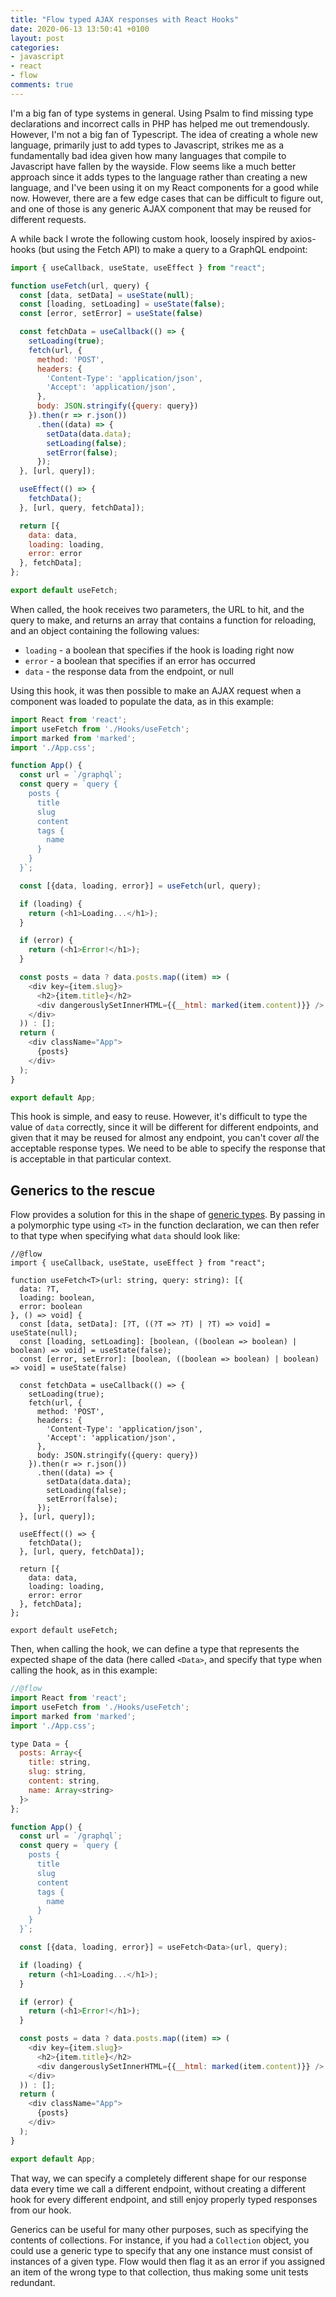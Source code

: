 ```yaml
---
title: "Flow typed AJAX responses with React Hooks"
date: 2020-06-13 13:50:41 +0100
layout: post
categories:
- javascript
- react
- flow
comments: true
---
```


I'm a big fan of type systems in general. Using Psalm to find missing type declarations and incorrect calls in PHP has helped me out tremendously. However, I'm not a big fan of Typescript. The idea of creating a whole new language, primarily just to add types to Javascript, strikes me as a fundamentally bad idea given how many languages that compile to Javascript have fallen by the wayside. Flow seems like a much better approach since it adds types to the language rather than creating a new language, and I've been using it on my React components for a good while now. However, there are a few edge cases that can be difficult to figure out, and one of those is any generic AJAX component that may be reused for different requests.

A while back I wrote the following custom hook, loosely inspired by axios-hooks (but using the Fetch API) to make a query to a GraphQL endpoint:

```javascript
import { useCallback, useState, useEffect } from "react";

function useFetch(url, query) {
  const [data, setData] = useState(null);
  const [loading, setLoading] = useState(false);
  const [error, setError] = useState(false)

  const fetchData = useCallback(() => {
    setLoading(true);
    fetch(url, {
      method: 'POST',
      headers: {
        'Content-Type': 'application/json',
        'Accept': 'application/json',
      },
      body: JSON.stringify({query: query})
    }).then(r => r.json())
      .then((data) => {
        setData(data.data);
        setLoading(false);
        setError(false);
      });
  }, [url, query]);

  useEffect(() => {
    fetchData();
  }, [url, query, fetchData]);

  return [{
    data: data,
    loading: loading,
    error: error
  }, fetchData];
};

export default useFetch;
```

When called, the hook receives two parameters, the URL to hit, and the query to make, and returns an array that contains a function for reloading, and an object containing the following values:

* `loading` - a boolean that specifies if the hook is loading right now
* `error` - a boolean that specifies if an error has occurred
* `data` - the response data from the endpoint, or null

Using this hook, it was then possible to make an AJAX request when a component was loaded to populate the data, as in this example:

```javascript
import React from 'react';
import useFetch from './Hooks/useFetch';
import marked from 'marked';
import './App.css';

function App() {
  const url = `/graphql`;
  const query = `query {
    posts {
      title
      slug
      content
      tags {
        name
      }
    }
  }`;

  const [{data, loading, error}] = useFetch(url, query);

  if (loading) {
    return (<h1>Loading...</h1>);
  }

  if (error) {
    return (<h1>Error!</h1>);
  }

  const posts = data ? data.posts.map((item) => (
    <div key={item.slug}>
      <h2>{item.title}</h2>
      <div dangerouslySetInnerHTML={{__html: marked(item.content)}} />
    </div>
  )) : [];
  return (
    <div className="App">
      {posts}
    </div>
  );
}

export default App;
```

This hook is simple, and easy to reuse. However, it's difficult to type the value of `data` correctly, since it will be different for different endpoints, and given that it may be reused for almost any endpoint, you can't cover *all* the acceptable response types. We need to be able to specify the response that is acceptable in that particular context.

Generics to the rescue
----------------------

Flow provides a solution for this in the shape of [generic types](https://flow.org/en/docs/types/generics/). By passing in a polymorphic type using `<T>` in the function declaration, we can then refer to that type when specifying what `data` should look like:

```flow
//@flow
import { useCallback, useState, useEffect } from "react";

function useFetch<T>(url: string, query: string): [{
  data: ?T,
  loading: boolean,
  error: boolean
}, () => void] {
  const [data, setData]: [?T, ((?T => ?T) | ?T) => void] = useState(null);
  const [loading, setLoading]: [boolean, ((boolean => boolean) | boolean) => void] = useState(false);
  const [error, setError]: [boolean, ((boolean => boolean) | boolean) => void] = useState(false)

  const fetchData = useCallback(() => {
    setLoading(true);
    fetch(url, {
      method: 'POST',
      headers: {
        'Content-Type': 'application/json',
        'Accept': 'application/json',
      },
      body: JSON.stringify({query: query})
    }).then(r => r.json())
      .then((data) => {
        setData(data.data);
        setLoading(false);
        setError(false);
      });
  }, [url, query]);

  useEffect(() => {
    fetchData();
  }, [url, query, fetchData]);

  return [{
    data: data,
    loading: loading,
    error: error
  }, fetchData];
};

export default useFetch;
```

Then, when calling the hook, we can define a type that represents the expected shape of the data (here called `<Data>`, and specify that type when calling the hook, as in this example:

```javascript
//@flow
import React from 'react';
import useFetch from './Hooks/useFetch';
import marked from 'marked';
import './App.css';

type Data = {
  posts: Array<{
    title: string,
    slug: string,
    content: string,
    name: Array<string>
  }>
};

function App() {
  const url = `/graphql`;
  const query = `query {
    posts {
      title
      slug
      content
      tags {
        name
      }
    }
  }`;

  const [{data, loading, error}] = useFetch<Data>(url, query);

  if (loading) {
    return (<h1>Loading...</h1>);
  }

  if (error) {
    return (<h1>Error!</h1>);
  }

  const posts = data ? data.posts.map((item) => (
    <div key={item.slug}>
      <h2>{item.title}</h2>
      <div dangerouslySetInnerHTML={{__html: marked(item.content)}} />
    </div>
  )) : [];
  return (
    <div className="App">
      {posts}
    </div>
  );
}

export default App;
```

That way, we can specify a completely different shape for our response data every time we call a different endpoint, without creating a different hook for every different endpoint, and still enjoy properly typed responses from our hook.

Generics can be useful for many other purposes, such as specifying the contents of collections. For instance, if you had a `Collection` object, you could use a generic type to specify that any one instance must consist of instances of a given type. Flow would then flag it as an error if you assigned an item of the wrong type to that collection, thus making some unit tests redundant.
